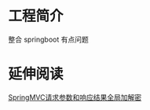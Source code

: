 # 工程简介
整合 springboot 有点问题
# 延伸阅读
[SpringMVC请求参数和响应结果全局加解密](https://www.cnblogs.com/throwable/p/9471938.html)
